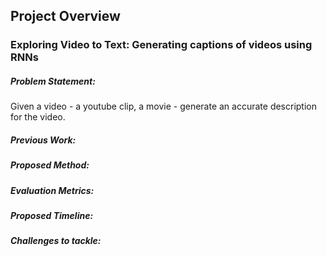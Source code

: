 ## Project Overview

### Exploring Video to Text: Generating captions of videos using RNNs  

##### Problem Statement:
Given a video - a youtube clip, a movie - generate an accurate description for the video.

##### Previous Work:

##### Proposed Method:

##### Evaluation Metrics:

##### Proposed Timeline:

##### Challenges to tackle: 
